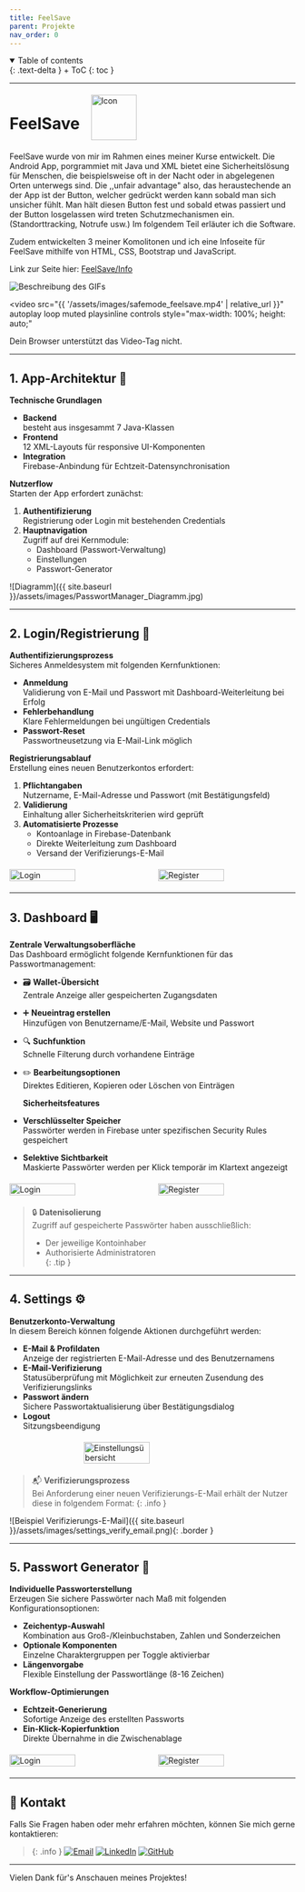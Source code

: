 ```yaml
---
title: FeelSave
parent: Projekte
nav_order: 0
---
```

<details open markdown="block">
{: .text-delta }
<summary>Table of contents</summary>
+ ToC
{: toc }
</details>

---

<div style="display: flex; align-items: center; gap: 20px;">
  <h1>FeelSave</h1>
  <img src="{{ site.baseurl }}/assets/images/Icon_MountainKeys.png" alt="Icon" style="height: 80px; width: auto;">
</div>

FeelSave wurde von mir im Rahmen eines meiner Kurse entwickelt. Die Android App, porgrammiet mit Java und XML bietet eine Sicherheitslösung für Menschen, die beispielsweise oft in der Nacht oder in abgelegenen Orten unterwegs sind. Die ,,unfair advantage" also, das heraustechende an der App ist der Button, welcher gedrückt werden kann sobald man sich unsicher fühlt. Man hält diesen Button fest und sobald etwas passiert und der Button losgelassen wird treten Schutzmechanismen ein. (Standorttracking, Notrufe usw.) Im folgendem Teil erläuter ich die Software. 

Zudem entwickelten 3 meiner Komolitonen und ich eine Infoseite für FeelSave mithilfe von HTML, CSS, Bootstrap und JavaScript.

Link zur Seite hier: <a href="https://nayon0505.github.io/FeelSave-Infoseite/"> FeelSave/Info </a>


![Beschreibung des GIFs]()

<video 
  src="{{ '/assets/images/safemode_feelsave.mp4' | relative_url }}" 
  autoplay 
  loop 
  muted 
  playsinline 
  controls
  style="max-width: 100%; height: auto;"
>
  Dein Browser unterstützt das Video-Tag nicht.
</video>


---

## **1. App-Architektur** 📱

**Technische Grundlagen**  
- **Backend**  
  besteht aus insgesammt 7 Java-Klassen 
- **Frontend**  
  12 XML-Layouts für responsive UI-Komponenten
- **Integration**  
  Firebase-Anbindung für Echtzeit-Datensynchronisation

**Nutzerflow**  
Starten der App erfordert zunächst:
1. **Authentifizierung**  
   Registrierung oder Login mit bestehenden Credentials
2. **Hauptnavigation**  
   Zugriff auf drei Kernmodule:
   - Dashboard  (Passwort-Verwaltung)
   - Einstellungen  
   - Passwort-Generator 

![Diagramm]({{ site.baseurl }}/assets/images/PasswortManager_Diagramm.jpg)

---
## **2. Login/Registrierung** 🔐

**Authentifizierungsprozess**  
Sicheres Anmeldesystem mit folgenden Kernfunktionen:

- **Anmeldung**  
  Validierung von E-Mail und Passwort mit Dashboard-Weiterleitung bei Erfolg
- **Fehlerbehandlung**  
  Klare Fehlermeldungen bei ungültigen Credentials
- **Passwort-Reset**  
  Passwortneusetzung via E-Mail-Link möglich

**Registrierungsablauf**  
Erstellung eines neuen Benutzerkontos erfordert:

1. **Pflichtangaben**  
   Nutzername, E-Mail-Adresse und Passwort (mit Bestätigungsfeld)
2. **Validierung**  
   Einhaltung aller Sicherheitskriterien wird geprüft
3. **Automatisierte Prozesse**  
   - Kontoanlage in Firebase-Datenbank
   - Direkte Weiterleitung zum Dashboard
   - Versand der Verifizierungs-E-Mail

<div style="display: flex; justify-content: space-between; gap: 10px; margin: 20px 0;">
  <img src="{{ site.baseurl }}/assets/images/login.png" alt="Login" style="width: 48%;">
  <img src="{{ site.baseurl }}/assets/images/register.png" alt="Register" style="width: 48%;">
</div>

---

## **3. Dashboard** 🖥️

**Zentrale Verwaltungsoberfläche**  
Das Dashboard ermöglicht folgende Kernfunktionen für das Passwortmanagement:

- 🗃️ **Wallet-Übersicht**  
  Zentrale Anzeige aller gespeicherten Zugangsdaten
- ➕ **Neueintrag erstellen**  
  Hinzufügen von Benutzername/E-Mail, Website und Passwort
- 🔍 **Suchfunktion**  
  Schnelle Filterung durch vorhandene Einträge
- ✏️ **Bearbeitungsoptionen**  
  Direktes Editieren, Kopieren oder Löschen von Einträgen

  **Sicherheitsfeatures**  
- **Verschlüsselter Speicher**  
  Passwörter werden in Firebase unter spezifischen Security Rules gespeichert
- **Selektive Sichtbarkeit**  
  Maskierte Passwörter werden per Klick temporär im Klartext angezeigt

<div style="display: flex; justify-content: space-between; gap: 10px; margin: 20px 0;">
  <img src="{{ site.baseurl }}/assets/images/dashboard_one.png" alt="Login" style="width: 48%;">
  <img src="{{ site.baseurl }}/assets/images/dashboard_add_pw.png" alt="Register" style="width: 48%;">
</div>

> 🔒 **Datenisolierung**  
> Zugriff auf gespeicherte Passwörter haben ausschließlich:  
> - Der jeweilige Kontoinhaber  
> - Authorisierte Administratoren  
{: .tip }

---

## **4. Settings** ⚙️

**Benutzerkonto-Verwaltung**  
In diesem Bereich können folgende Aktionen durchgeführt werden:

- **E-Mail & Profildaten**  
  Anzeige der registrierten E-Mail-Adresse und des Benutzernamens
- **E-Mail-Verifizierung**  
  Statusüberprüfung mit Möglichkeit zur erneuten Zusendung des Verifizierungslinks
- **Passwort ändern**  
  Sichere Passwortaktualisierung über Bestätigungsdialog
- **Logout**  
  Sitzungsbeendigung 

<div style="display: flex; justify-content: center; margin: 20px 0;">
  <img src="{{ site.baseurl }}/assets/images/settings_verify.png" alt="Einstellungsübersicht" style="width: 48%;" class="shadow">
</div>

> 📬 **Verifizierungsprozess**  
> Bei Anforderung einer neuen Verifizierungs-E-Mail erhält der Nutzer diese in folgendem Format:
{: .info }

![Beispiel Verifizierungs-E-Mail]({{ site.baseurl }}/assets/images/settings_verify_email.png){: .border }

---

## **5. Passwort Generator** 🔐

**Individuelle Passworterstellung**  
Erzeugen Sie sichere Passwörter nach Maß mit folgenden Konfigurationsoptionen:

- **Zeichentyp-Auswahl**  
  Kombination aus Groß-/Kleinbuchstaben, Zahlen und Sonderzeichen
- **Optionale Komponenten**  
  Einzelne Charaktergruppen per Toggle aktivierbar
- **Längenvorgabe**  
  Flexible Einstellung der Passwortlänge (8-16 Zeichen)

**Workflow-Optimierungen**  
- **Echtzeit-Generierung**  
  Sofortige Anzeige des erstellten Passworts
- **Ein-Klick-Kopierfunktion**  
  Direkte Übernahme in die Zwischenablage

<div style="display: flex; justify-content: space-between; gap: 10px; margin: 20px 0;">
  <img src="{{ site.baseurl }}/assets/images/pw_generator_one.png" alt="Login" style="width: 48%;">
  <img src="{{ site.baseurl }}/assets/images/pw_generator_two.png" alt="Register" style="width: 48%;">
</div>

---

## 📧 Kontakt
Falls Sie Fragen haben oder mehr erfahren möchten, können Sie mich gerne kontaktieren:
 
> {: .info }
[![Email](https://img.shields.io/badge/-lenz.nayon@gmail.com-EA4335?style=for-the-badge&logo=gmail&logoColor=white)](mailto:lenz.nayon@gmail.com)
[![LinkedIn](https://img.shields.io/badge/-Nayon%20Lenz%20-0A66C2?style=for-the-badge&logo=linkedin&logoColor=white)](www.linkedin.com/in/nayon-lenz-92792530b)
[![GitHub](https://img.shields.io/badge/-@Nayon0505-181717?style=for-the-badge&logo=github&logoColor=white)](https://github.com/Nayon0505)

--- 

Vielen Dank für's Anschauen meines Projektes!